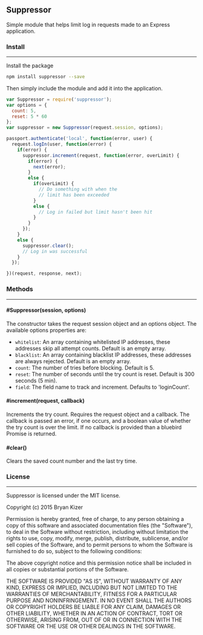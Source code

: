 ## Suppressor
Simple module that helps limit log in requests made to an Express application.

### Install
-----------------------------------------------------

Install the package
```bash
npm install suppressor --save
```

Then simply include the module and add it into the application.
```javascript
var Suppressor = require('suppressor');
var options = {
  count: 5,
  reset: 5 * 60
};
var suppressor = new Suppressor(request.session, options);

passport.authenticate('local', function(error, user) {
  request.logIn(user, function(error) {
    if(error) {
      suppressor.increment(request, function(error, overLimit) {
        if(error) {
          next(error);
        }
        else {
          if(overLimit) {
            // Do something with when the
            // limit has been exceeded
          }
          else {
            // Log in failed but limit hasn't been hit
          }
        }
      });
    }
    else {
      suppressor.clear();
      // Log in was successful
    }
  });

})(request, response, next);
```

### Methods
-----------------------------------------------------

#### #Suppressor(session, options)
The constructor takes the request session object and an options object.
The available options properties are:
* ```whitelist```: An array containing whitelisted IP addresses, these addresses skip all attempt counts. Default is an empty array.
* ```blacklist```: An array containing blacklist IP addresses, these addresses are always rejected. Default is an empty array.
* ```count```: The number of tries before blocking. Default is 5.
* ```reset```: The number of seconds until the try count is reset. Default is 300 seconds (5 min).
* ```field```: The field name to track and increment. Defaults to 'loginCount'.

#### #increment(request, callback)
Increments the try count. Requires the request object and a callback.
The callback is passed an error, if one occurs, and a boolean value of whether the try count is over the limit.
If no callback is provided than a bluebird Promise is returned.

#### #clear()
Clears the saved count number and the last try time.


### License
-----------------------------------------------------

Suppressor is licensed under the MIT license.

Copyright (c) 2015 Bryan Kizer

Permission is hereby granted, free of charge, to any person obtaining a copy of this software and associated documentation files (the "Software"), to deal in the Software without restriction, including without limitation the rights to use, copy, modify, merge, publish, distribute, sublicense, and/or sell copies of the Software, and to permit persons to whom the Software is furnished to do so, subject to the following conditions:

The above copyright notice and this permission notice shall be included in all copies or substantial portions of the Software.

THE SOFTWARE IS PROVIDED "AS IS", WITHOUT WARRANTY OF ANY KIND, EXPRESS OR IMPLIED, INCLUDING BUT NOT LIMITED TO THE WARRANTIES OF MERCHANTABILITY, FITNESS FOR A PARTICULAR PURPOSE AND NONINFRINGEMENT. IN NO EVENT SHALL THE AUTHORS OR COPYRIGHT HOLDERS BE LIABLE FOR ANY CLAIM, DAMAGES OR OTHER LIABILITY, WHETHER IN AN ACTION OF CONTRACT, TORT OR OTHERWISE, ARISING FROM, OUT OF OR IN CONNECTION WITH THE SOFTWARE OR THE USE OR OTHER DEALINGS IN THE SOFTWARE.

